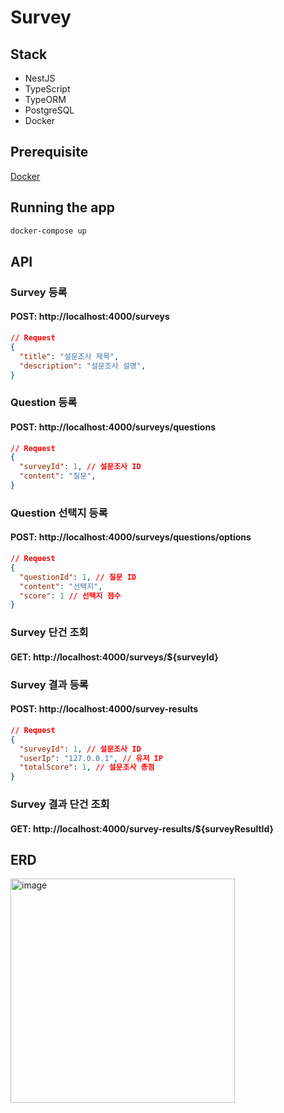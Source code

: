 # Survey

## Stack

- NestJS
- TypeScript
- TypeORM
- PostgreSQL
- Docker

## Prerequisite

[Docker](https://www.docker.com/products/docker-desktop/)

## Running the app

```bash
docker-compose up
```

## API

### Survey 등록

#### POST: http://localhost:4000/surveys

```json
// Request
{
  "title": "설문조사 제목",
  "description": "설문조사 설명",
}
```

### Question 등록

#### POST: http://localhost:4000/surveys/questions

```json
// Request
{
  "surveyId": 1, // 설문조사 ID
  "content": "질문",
}
```

### Question 선택지 등록

#### POST: http://localhost:4000/surveys/questions/options

```json
// Request
{
  "questionId": 1, // 질문 ID
  "content": "선택지",
  "score": 1 // 선택지 점수
}
```

### Survey 단건 조회

#### GET: http://localhost:4000/surveys/${surveyId}

### Survey 결과 등록

#### POST: http://localhost:4000/survey-results

```json
// Request
{
  "surveyId": 1, // 설문조사 ID
  "userIp": "127.0.0.1", // 유저 IP
  "totalScore": 1, // 설문조사 총점
}
```

### Survey 결과 단건 조회

#### GET: http://localhost:4000/survey-results/${surveyResultId}

## ERD

<img width="359" alt="image" src="https://github.com/Nhahan/survey/assets/81916648/39c5c056-2d97-46e1-ace7-e560220d699d">

